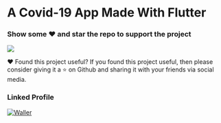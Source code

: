 # A Covid-19 App Made With Flutter 

### Show some ❤️ and star the repo to support the project
![](https://github-images.s3.amazonaws.com/help/bootcamp/Bootcamp-Fork.png)

❤ Found this project useful?
If you found this project useful, then please consider giving it a ⭐ on Github and sharing it with your friends via social media.

### Linked Profile
<p>
<a href="https://www.linkedin.com/in/dhruv-nakum-4b1054176/"><img src="https://imageog.flaticon.com/icons/png/512/174/174857.png?size=100x100f&pad=10,10,10,10&ext=png&bg=FFFFFFFF" alt="Waller"></a>
</p>

